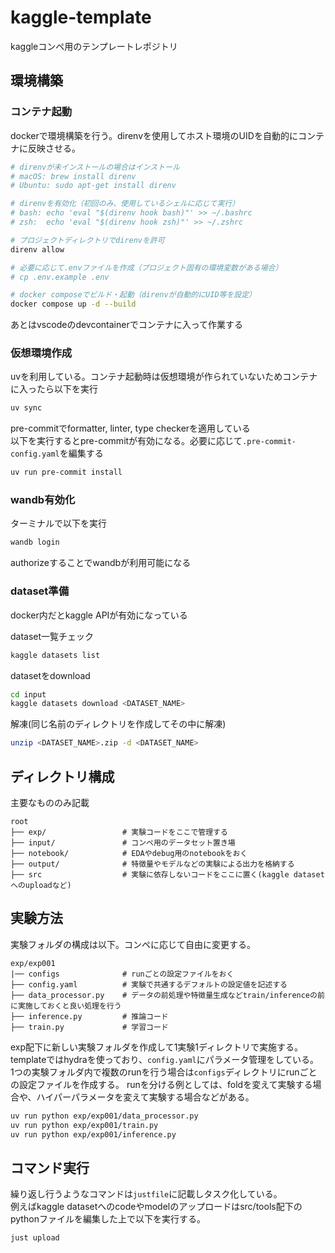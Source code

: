 # kaggle-template
kaggleコンペ用のテンプレートレポジトリ

## 環境構築

### コンテナ起動

dockerで環境構築を行う。direnvを使用してホスト環境のUIDを自動的にコンテナに反映させる。

```bash
# direnvが未インストールの場合はインストール
# macOS: brew install direnv
# Ubuntu: sudo apt-get install direnv

# direnvを有効化（初回のみ、使用しているシェルに応じて実行）
# bash: echo 'eval "$(direnv hook bash)"' >> ~/.bashrc
# zsh:  echo 'eval "$(direnv hook zsh)"' >> ~/.zshrc

# プロジェクトディレクトリでdirenvを許可
direnv allow

# 必要に応じて.envファイルを作成（プロジェクト固有の環境変数がある場合）
# cp .env.example .env

# docker composeでビルド・起動（direnvが自動的にUID等を設定）
docker compose up -d --build
```

あとはvscodeのdevcontainerでコンテナに入って作業する

### 仮想環境作成
uvを利用している。コンテナ起動時は仮想環境が作られていないためコンテナに入ったら以下を実行

```bash
uv sync
```

pre-commitでformatter, linter, type checkerを適用している  
以下を実行するとpre-commitが有効になる。必要に応じて`.pre-commit-config.yaml`を編集する

```bash
uv run pre-commit install
```

### wandb有効化

ターミナルで以下を実行
```bash
wandb login
```
authorizeすることでwandbが利用可能になる

### dataset準備
docker内だとkaggle APIが有効になっている

dataset一覧チェック

```bash
kaggle datasets list
```
datasetをdownload
```bash
cd input
kaggle datasets download <DATASET_NAME>
```
解凍(同じ名前のディレクトリを作成してその中に解凍)
```bash
unzip <DATASET_NAME>.zip -d <DATASET_NAME>
```

## ディレクトリ構成
主要なもののみ記載
```
root
├── exp/                 # 実験コードをここで管理する
├── input/               # コンペ用のデータセット置き場
├── notebook/            # EDAやdebug用のnotebookをおく
├── output/              # 特徴量やモデルなどの実験による出力を格納する 
├── src                  # 実験に依存しないコードをここに置く(kaggle datasetへのuploadなど)
```

## 実験方法
実験フォルダの構成は以下。コンペに応じて自由に変更する。
```
exp/exp001
|── configs              # runごとの設定ファイルをおく
├── config.yaml          # 実験で共通するデフォルトの設定値を記述する
├── data_processor.py    # データの前処理や特徴量生成などtrain/inferenceの前に実施しておくと良い処理を行う
├── inference.py         # 推論コード
├── train.py             # 学習コード
```

exp配下に新しい実験フォルダを作成して1実験1ディレクトリで実施する。  
templateではhydraを使っており、`config.yaml`にパラメータ管理をしている。  
1つの実験フォルダ内で複数のrunを行う場合は`configs`ディレクトリにrunごとの設定ファイルを作成する。
runを分ける例としては、foldを変えて実験する場合や、ハイパーパラメータを変えて実験する場合などがある。

```bash
uv run python exp/exp001/data_processor.py
uv run python exp/exp001/train.py
uv run python exp/exp001/inference.py
```

## コマンド実行
繰り返し行うようなコマンドは`justfile`に記載しタスク化している。  
例えばkaggle datasetへのcodeやmodelのアップロードはsrc/tools配下のpythonファイルを編集した上で以下を実行する。

```bash
just upload
```
